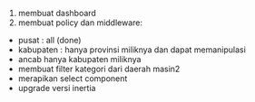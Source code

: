 1. membuat dashboard
2. membuat policy dan middleware:

-   pusat : all (done)
-   kabupaten : hanya provinsi miliknya dan dapat memanipulasi
-   ancab hanya kabupaten miliknya
-   membuat filter kategori dari daerah masin2
-   merapikan select component
-   upgrade versi inertia
